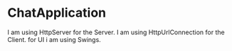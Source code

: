 # ChatApplication

I am using HttpServer for the Server.
I am using HttpUrlConnection for the Client.
for UI i am using Swings.
